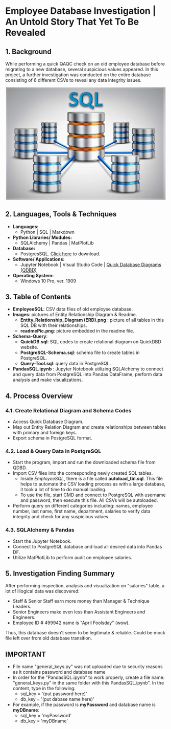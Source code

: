 # Employee Database Investigation | An Untold Story That Yet To Be Revealed
## 1. Background
While performing a quick QAQC check on an old employee database before migrating to a new database, several suspicious values appeared. In this project, a further investigation was conducted on the entire database consisting of 6 different CSVs to reveal any data integrity issues.
  
<div align="center">
    <img src="Images/readmePic.jpg" width=500px/>
</div>
  
 
## 2. Languages, Tools & Techniques
 * **Languages:**
    * Python | SQL | Markdown
* **Python Libraries/ Modules:**
    * SQLAlchemy | Pandas | MatPlotLib
* **Database:**
    * PostgresSQL. <a href="https://www.postgresql.org/download/">Click here</a> to download.
* **Software/ Applications:**
    * Jupyter Notebook | Visual Studio Code | <a href="https://app.quickdatabasediagrams.com/#/">Quick Database Diagrams (QDBD)</a>
* **Operating System:**
    * Windows 10 Pro, ver. 1909

## 3. Table of Contents

* **EmployeeSQL**: CSV data files of old employee database.
* **Images**: pictures of Entity Relationship Diagram & Readme.
    * **Entity_Relationship_Diagram (ERD).png** : picture of all tables in this SQL DB with their relationships.
    *  **readmePic.png**: picture embedded in the readme file.
* **Schema-Query**: 
    * **QuickDB.sql**: SQL codes to create relational diagram on QuickDBD website.
    * **PostgreSQL-Schema.sql**: schema file to create tables in PostgreSQL.
    * **Query-Tool.sql**: query data in PostgreSQL.
* **PandasSQL.ipynb** : Jupyter Notebook utilizing SQLAlchemy to connect and query data from PostgreSQL into Pandas DataFrame, perform data analysis and make visualizations.

## 4. Process Overview
### 4.1. Create Relational Diagram and Schema Codes
* Access Quick Database Diagram.
* Map out Entity Relation Diagram and create relationships between tables with primary and foreign keys.
* Export schema in PostgreSQL format.

### 4.2. Load & Query Data in PostgreSQL
* Start the program, import and run the downloaded schema file from QDBD.
* Import CSV files into the corresponding newly created SQL tables.
    * Inside _EmployeeSQL_, there is a file called **autoload_tbl.sql**. This file helps to automate the CSV loading process as with a large database, it took a lot of time to do manual loading.
    * To use the file, start CMD and connect to PostgreSQL with username and password, then execute this file. All CSVs will be autoloaded.
* Perform query on different categories including: names, employee number, last name, first name, department, salaries to verify data integrity and check for any suspicious values.

### 4.3. SQLAlchemy & Pandas
* Start the Jupyter Notebook.
* Connect to PostgreSQL database and load all desired data into Pandas DF.
* Utilize MatPlotLib to perform audit on employee salaries.

## 5. Investigation Finding Summary
After performing inspection, analysis and visualization on "salaries" table, a lot of illogical data was discovered:
* Staff & Senior Staff earn more money than Manager & Technique Leaders.
* Senior Engineers make even less than Assistant Engineers and Engineers. 
* Employee ID # 499942 name is "April Foolsday" (wow).

Thus, this database doesn't seem to be legitimate & reliable. Could be mock file left over from old database transition.



## IMPORTANT
* File name "general_keys.py" was not uploaded due to security reasons as it contains password and database name
* In order for the "PandasSQL.ipynb" to work properly, create a file name: "general_keys.py" in the same folder with this PandasSQL.ipynb". In the content, type in the following:  
    - sql_key = '(put password here)'
    - db_key = '(put dabase name here)'
* For example, if the password is **myPassword** and database name is **myDBname**:
    - sql_key = 'myPassword'
    - db_key = 'myDBname'
